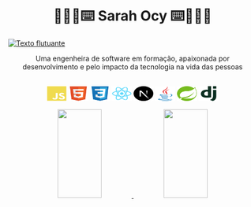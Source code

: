 <p align="center">
  <h1 align="center">👩🏻‍💻⌨️ Sarah Ocy ⌨️👩🏻‍💻 </h1>
</p>

  [![Texto flutuante](https://readme-typing-svg.demolab.com/?color=5e3cacff&lines=Oi,+tudo+bem+?+Bem+vindo+ao+meu+GitHub!+Meu+nome+é+Sarah+Ocy&size=20&width=900&center=true)](https://git.io/typing-svg)
  
 <p align="center"> Uma engenheira de software em formação, apaixonada por desenvolvimento e pelo impacto da tecnologia na vida das pessoas  </p>


<div style="display: inline_block" align="center"><br>
  <img align="center" alt="Rafa-Js" height="30" width="40" src="https://raw.githubusercontent.com/devicons/devicon/master/icons/javascript/javascript-plain.svg">
  <img align="center" alt="Rafa-HTML" height="30" width="40" src="https://raw.githubusercontent.com/devicons/devicon/master/icons/html5/html5-original.svg">
  <img align="center" alt="Rafa-CSS" height="30" width="40" src="https://raw.githubusercontent.com/devicons/devicon/master/icons/css3/css3-original.svg">
  <img align="center" alt="React" height="30" width="40" src="https://raw.githubusercontent.com/devicons/devicon/master/icons/react/react-original.svg">
  <img align="center" alt="Next.js" height="30" width="40" src="https://raw.githubusercontent.com/devicons/devicon/master/icons/nextjs/nextjs-original.svg">
  <img align="center" alt="Java" height="30" width="40" src="https://raw.githubusercontent.com/devicons/devicon/master/icons/java/java-original.svg">
  <img align="center" alt="Spring Boot" height="30" width="40" src="https://raw.githubusercontent.com/devicons/devicon/master/icons/spring/spring-original.svg">
  <img align="center" alt="Django" height="30" width="40" src="https://raw.githubusercontent.com/devicons/devicon/master/icons/django/django-plain.svg">
</div>


  
  <div align="center" style="display: inline_block"><br>
<a href="https://github.com/m-ipt">
<img height="180em" width="42%" src="https://github-readme-stats.vercel.app/api?username=Sarocy&show_icons=true&theme=radical&include_all_commits=true&count_private=true"/>
<img height="180em" width="42%" src="https://github-readme-stats.vercel.app/api/top-langs/?username=Sarocy&layout=compact&langs_count=7&theme=radical"/>
</div>
